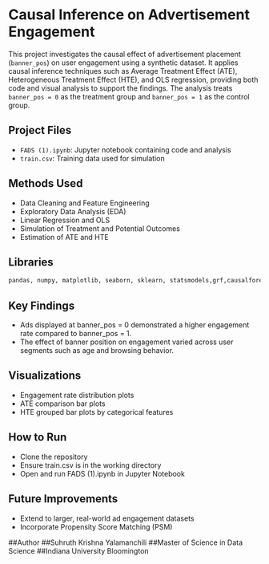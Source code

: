 # Causal Inference on Advertisement Engagement

This project investigates the causal effect of advertisement placement (`banner_pos`) on user engagement using a synthetic dataset. It applies causal inference techniques such as Average Treatment Effect (ATE), Heterogeneous Treatment Effect (HTE), and OLS regression, providing both code and visual analysis to support the findings. The analysis treats `banner_pos = 0` as the treatment group and `banner_pos = 1` as the control group.

## Project Files
- `FADS (1).ipynb`: Jupyter notebook containing code and analysis
- `train.csv`: Training data used for simulation

## Methods Used
- Data Cleaning and Feature Engineering
- Exploratory Data Analysis (EDA)
- Linear Regression and OLS
- Simulation of Treatment and Potential Outcomes
- Estimation of ATE and HTE

## Libraries
```python
pandas, numpy, matplotlib, seaborn, sklearn, statsmodels,grf,causalforests
```

## Key Findings

- Ads displayed at banner_pos = 0 demonstrated a higher engagement rate compared to banner_pos = 1.
- The effect of banner position on engagement varied across user segments such as age and browsing behavior.

## Visualizations
- Engagement rate distribution plots
- ATE comparison bar plots
- HTE grouped bar plots by categorical features

## How to Run
- Clone the repository
- Ensure train.csv is in the working directory
- Open and run FADS (1).ipynb in Jupyter Notebook

## Future Improvements
- Extend to larger, real-world ad engagement datasets
- Incorporate Propensity Score Matching (PSM)

##Author
##Suhruth Krishna Yalamanchili
##Master of Science in Data Science
##Indiana University Bloomington
